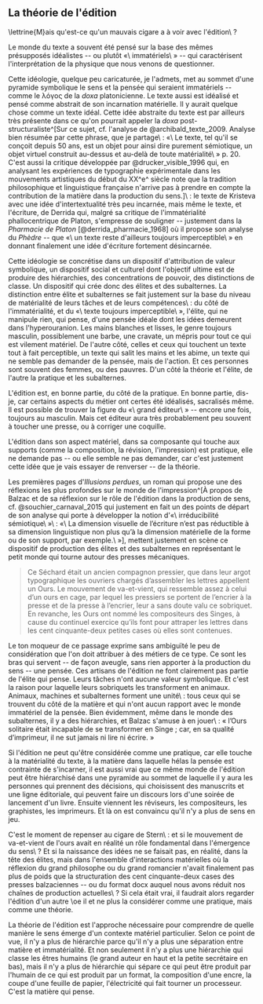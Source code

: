 ## La théorie de l'édition

\lettrine{M}ais qu'est-ce qu'un mauvais cigare a à voir avec l'édition\ ?

Le monde du texte a souvent été pensé sur la base des mêmes présupposés idéalistes -- ou plutôt «\ immatériels\ » -- qui caractérisent l'interprétation de la physique que nous venons de questionner. 

Cette idéologie, quelque peu caricaturée, je l'admets, met au sommet d'une pyramide symbolique le sens et la pensée qui seraient immatériels -- comme le λόγος de la _doxa_ platonicienne. Le texte aussi est idéalisé et pensé comme abstrait de son incarnation matérielle. Il y aurait quelque chose comme un texte idéal. Cette idée abstraite du texte est par ailleurs très présente dans ce qu'on pourrait appeler la _doxa_ post-structuraliste^[Sur ce sujet, cf. l'analyse de @archibald_texte_2009. Analyse bien résumée par cette phrase, que je partage\ : «\ Le texte, tel qu'il se conçoit depuis 50 ans, est un
objet pour ainsi dire purement sémiotique, un objet virtuel construit au-dessus et au-delà de toute
matérialité\ » p. 20. C'est aussi la critique développée par @drucker_visible_1996 qui, en analysant les expériences de typographie expérimentale dans les mouvements artistiques du début du XX^e^ siècle note que la tradition philosophique et linguistique française n'arrive pas à prendre en compte la contribution de la matière dans la production du sens.]\ : le texte de Kristeva avec une idée d'intertextualité très peu incarnée, mais même le texte, et l'écriture, de Derrida qui, malgré sa critique de l'immatérialité phallocentrique de Platon, s'empresse de souligner -- justement dans la _Pharmacie de Platon_ [@derrida_pharmacie_1968] où il propose son analyse du _Phèdre_ -- que «\ un texte reste d'ailleurs toujours imperceptible\ » en donnant finalement une idée d'écriture fortement désincarnée.

Cette idéologie se concrétise dans un dispositif d'attribution de valeur symbolique, un dispositif social et culturel dont l'objectif ultime est de produire des hiérarchies, des concentrations de pouvoir, des distinctions de classe. Un dispositif qui crée donc des élites et des subalternes. La distinction entre élite et subalternes se fait justement sur la base du niveau de matérialité de leurs tâches et de leurs compétences\ : du côté de l'immatérialité, et du «\ texte toujours imperceptible\ », l'élite, qui ne manipule rien, qui pense, d'une pensée idéale dont les idées demeurent dans l'hyperouranion. Les mains blanches et lisses, le genre toujours masculin, possiblement une barbe, une cravate, un mépris pour tout ce qui est vilement matériel. De l'autre côté, celles et ceux qui touchent un texte tout à fait perceptible, un texte qui salit les mains et les abime, un texte qui ne semble pas demander de la pensée, mais de l'action. Et ces personnes sont souvent des femmes, ou des pauvres. D'un côté la théorie et l'élite, de l'autre la pratique et les subalternes.

L'édition est, en bonne partie, du côté de la pratique. En bonne partie, dis-je, car certains aspects du métier ont certes été idéalisés, sacralisés même. Il est possible de trouver la figure du «\ grand éditeur\ » -- encore une fois, toujours au masculin. Mais cet éditeur aura très probablement peu souvent à toucher une presse, ou à corriger une coquille.

L'édition dans son aspect matériel, dans sa composante qui touche aux supports (comme la composition, la révision, l'impression) est pratique, elle ne demande pas -- ou elle semble ne pas demander, car c'est justement cette idée que je vais essayer de renverser -- de la théorie.

Les premières pages d'_Illusions perdues_, un roman qui propose une des réflexions les plus profondes sur le monde de l'impression^[À propos de Balzac et de sa réflexion sur le rôle de l'édition dans la production de sens, cf. @souchier_carnaval_2015 qui justement en fait un des points de départ de son analyse qui porte à développer la notion d'«\ irréducibilité sémiotique\ »\ : «\ La dimension visuelle de l’écriture n’est pas réductible à sa dimension linguistique non plus qu’à la dimension matérielle de la forme ou de son support, par exemple.\ »], mettent justement en scène ce dispositif de production des élites et des subalternes en représentant le petit monde qui tourne autour des presses mécaniques.

>Ce Séchard était un ancien compagnon pressier, que dans leur argot typographique les ouvriers chargés d’assembler les lettres appellent un Ours. Le mouvement de va-et-vient, qui ressemble assez à celui d’un ours en cage, par lequel les pressiers se portent de l’encrier à la presse et de la presse à l’encrier, leur a sans doute valu ce sobriquet. En revanche, les Ours ont nommé les compositeurs des Singes, à cause du continuel exercice qu’ils font pour attraper les lettres dans les cent cinquante-deux petites cases où elles sont contenues. 

Le ton moqueur de ce passage exprime sans ambiguïté le peu de considération que l'on doit attribuer à des métiers de ce type. Ce sont les bras qui servent -- de façon aveugle, sans rien apporter à la production du sens -- une pensée. Ces artisans de l'édition ne font clairement pas partie de l'élite qui pense. Leurs tâches n'ont aucune valeur symbolique. Et c'est la raison pour laquelle leurs sobriquets les transforment en animaux. Animaux, machines et subalternes forment une unité\ : tous ceux qui se trouvent du côté de la matière et qui n'ont aucun rapport avec le monde immatériel de la pensée. Bien évidemment, même dans le monde des subalternes, il y a des hiérarchies, et Balzac s'amuse à en jouer\ : « l’Ours solitaire était incapable de se transformer en Singe ; car, en sa qualité d’imprimeur, il ne sut jamais ni lire ni écrire. » <!--J'ai intégré cette citation courte à la phrase-->


Si l'édition ne peut qu'être considérée comme une pratique, car elle touche à la matérialité du texte, à la matière dans laquelle hélas la pensée est contrainte de s'incarner, il est aussi vrai que ce même monde de l'édition peut être hiérarchisé dans une pyramide au sommet de laquelle il y aura les personnes qui prennent des décisions, qui choisissent des manuscrits et une ligne éditoriale, qui peuvent faire un discours lors d'une soirée de lancement d'un livre. Ensuite viennent les réviseurs, les compositeurs, les graphistes, les imprimeurs. Et là on est convaincu qu'il n'y a plus de sens en jeu. 

C'est le moment de repenser au cigare de Stern\ : et si le mouvement de va-et-vient de l'ours avait en réalité un rôle fondamental dans l'émergence du sens\ ? Et si la naissance des idées ne se faisait pas, en réalité, dans la tête des élites, mais dans l'ensemble d'interactions matérielles où la réflexion du grand philosophe ou du grand romancier n'avait finalement pas plus de poids que la structuration des cent cinquante-deux cases des presses balzaciennes -- ou du format docx auquel nous avons réduit nos chaînes de production actuelles\ ? Si cela était vrai, il faudrait alors regarder l'édition d'un autre \oe il et ne plus la considérer comme une pratique, mais comme une théorie. 

La théorie de l'édition est l'approche nécessaire pour comprendre de quelle manière le sens émerge d'un contexte matériel particulier. Selon ce point de vue, il n'y a plus de hiérarchie parce qu'il n'y a plus une séparation entre matière et immatérialité. Et non seulement il n'y a plus une hiérarchie qui classe les êtres humains (le grand auteur en haut et la petite secrétaire en bas), mais il n'y a plus de hiérarchie qui sépare ce qui peut être produit par l'humain de ce qui est produit par un format, la composition d'une encre, la coupe d'une feuille de papier, l'électricité qui fait tourner un processeur. C'est la matière qui pense.


